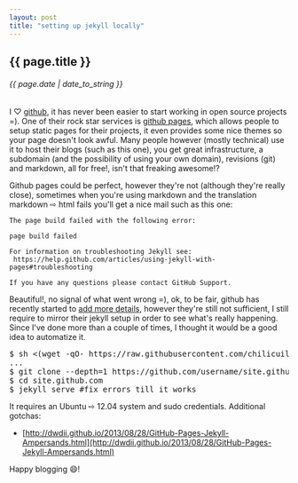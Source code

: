 ```yaml
---
layout: post
title: "setting up jekyll locally"
---
```


## {{ page.title }}

###### {{ page.date | date_to_string }}

<!--<iframe class="showterm" src="http://showterm.io/dd994deaf00a01fcb9c65" width="640" height="350">&nbsp;</iframe> -->

I &#x2661; [github](https://github.com/), it has never been easier to start working in open source projects =). One of their rock star services is [github pages](http://pages.github.com/), which allows people to setup static pages for their projects, it even provides some nice themes so your page doesn't look awful. Many people however (mostly technical) use it to host their blogs (such as this one), you get great infrastructure, a subdomain (and the possibility of using your own domain), revisions (git) and markdown, all for free!, isn't that freaking awesome!?

Github pages could be perfect, however they're not (although they're really close), sometimes when you're using markdown and the translation markdown &#x21E8; html fails you'll get a nice mail such as this one:

    The page build failed with the following error:

    page build failed

    For information on troubleshooting Jekyll see:
     https://help.github.com/articles/using-jekyll-with-pages#troubleshooting

    If you have any questions please contact GitHub Support.

Beautiful!, no signal of what went wrong =), ok, to be fair, github has recently started to [add more details](https://github.com/blog/1706-descriptive-error-messages-for-failed-github-pages-builds), however they're still not sufficient, I still require to mirror their jekyll setup in order to see what's really happening. Since I've done more than a couple of times, I thought it would be a good idea to automatize it.

<pre class="sh_sh">
$ sh &lt;(wget -qO- https://raw.githubusercontent.com/chilicuil/learn/master/sh/is/gitpages)
...
$ git clone --depth=1 https://github.com/username/site.github.com
$ cd site.github.com
$ jekyll serve #fix errors till it works
</pre>

It requires an Ubuntu &#x21E8; 12.04 system and sudo credentials. Additional gotchas:

- [http://dwdii.github.io/2013/08/28/GitHub-Pages-Jekyll-Ampersands.html](http://dwdii.github.io/2013/08/28/GitHub-Pages-Jekyll-Ampersands.html)

Happy blogging &#128516;!

